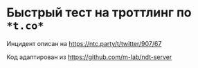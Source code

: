 # Быстрый тест на троттлинг по `*t.co*`

Инцидент описан на https://ntc.party/t/twitter/907/67

Код адаптирован из https://github.com/m-lab/ndt-server
